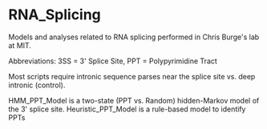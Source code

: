 # RNA_Splicing
Models and analyses related to RNA splicing performed in Chris Burge's lab at MIT.

Abbreviations: 3SS = 3' Splice Site, PPT = Polypyrimidine Tract

Most scripts require intronic sequence parses near the splice site vs. deep intronic (control).

HMM_PPT_Model is a two-state (PPT vs. Random) hidden-Markov model of the 3' splice site.
Heuristic_PPT_Model is a rule-based model to identify PPTs 
